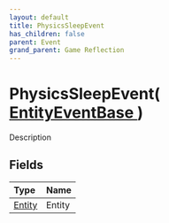 ```yaml
---
layout: default
title: PhysicsSleepEvent
has_children: false
parent: Event
grand_parent: Game Reflection
---
```

# PhysicsSleepEvent( [ EntityEventBase ](/docs/game-reflection/events/entity_event_base) )
Description 

## Fields

| Type | Name |
|:-------------|:--------------|
| [Entity](/docs/game-reflection/classes/entity) | Entity |

